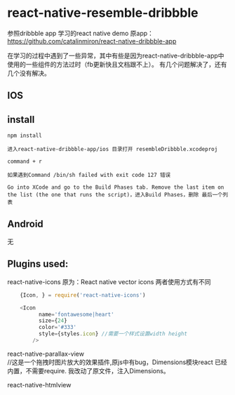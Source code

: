 # react-native-resemble-dribbble
参照dribbble app 学习的react native demo
原app：https://github.com/catalinmiron/react-native-dribbble-app

  在学习的过程中遇到了一些异常，其中有些是因为react-native-dribbble-app中使用的一些组件的方法过时（fb更新快且文档跟不上）。
  有几个问题解决了，还有几个没有解决。
## IOS

## install
    npm install
    
    进入react-native-dribbble-app/ios 目录打开 resembleDribbble.xcodeproj
    
    command + r
    
    如果遇到Command /bin/sh failed with exit code 127 错误
    
    Go into XCode and go to the Build Phases tab. Remove the last item on the list (the one that runs the script)，进入Build Phases，删除 最后一个列表

## Android 
  无
  
## Plugins used:

react-native-icons 原为：React native vector icons 两者使用方式有不同
    
```javascript
    {Icon, } = require('react-native-icons')
```
```javascript
    <Icon
          name='fontawesome|heart'
          size={24}
          color='#333'
          style={styles.icon} //需要一个样式设置width height
        />
```
react-native-parallax-view<br/>
    //这是一个拖拽时图片放大的效果插件,原js中有bug，Dimensions模块react 已经内置，不需要require. 我改动了原文件，注入Dimensions。
    
    
react-native-htmlview


